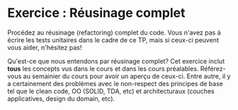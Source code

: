 # Exercice : Réusinage complet

Procédez au réusinage (refactoring) complet du code. Vous n'avez pas à écrire les tests unitaires dans le cadre de ce
TP, mais si ceux-ci peuvent vous aider, n'hésitez pas!

Qu'est-ce que nous entendons par réusinage complet? Cet exercice inclut **tous** les concepts vus dans le cours et dans
les cours préalables. Référez-vous au semainier du cours pour avoir un aperçu de ceux-ci. Entre autre, il y a
certainement des problèmes avec le non-respect des principes de base tel que le clean code, OO (SOLID, TDA, etc) et
architecturaux (couches applicatives, design du domain, etc).
